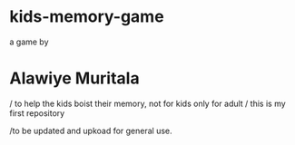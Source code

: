 # kids-memory-game 
a game by 
# Alawiye Muritala
/ to help the kids boist their memory, not for kids only for adult
/ this is my first repository


/to be updated and upkoad for general use.
